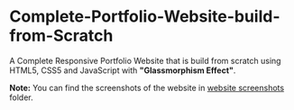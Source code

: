 # Complete-Portfolio-Website-build-from-Scratch

A Complete Responsive Portfolio Website that is build from scratch using HTML5, CSS5 and JavaScript with **"Glassmorphism Effect"**.

**Note:** You can find the screenshots of the website in [website screenshots](/Portfolio/website%20screenshots) folder.
